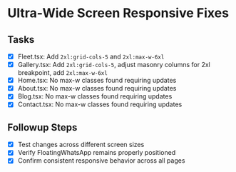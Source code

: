 # Ultra-Wide Screen Responsive Fixes

## Tasks

- [x] Fleet.tsx: Add `2xl:grid-cols-5` and `2xl:max-w-6xl`
- [x] Gallery.tsx: Add `2xl:grid-cols-5`, adjust masonry columns for 2xl breakpoint, add `2xl:max-w-6xl`
- [x] Home.tsx: No max-w classes found requiring updates
- [x] About.tsx: No max-w classes found requiring updates
- [x] Blog.tsx: No max-w classes found requiring updates
- [x] Contact.tsx: No max-w classes found requiring updates

## Followup Steps

- [x] Test changes across different screen sizes
- [x] Verify FloatingWhatsApp remains properly positioned
- [x] Confirm consistent responsive behavior across all pages
